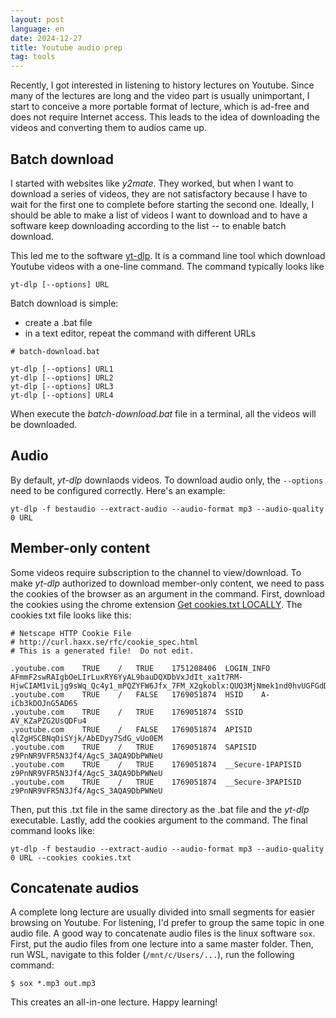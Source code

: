 ```yaml
---
layout: post
language: en
date: 2024-12-27
title: Youtube audio prep
tag: tools
---
```


Recently, I got interested in listening to history lectures on Youtube. Since many of the lectures are long and the video part is usually unimportant, I start to conceive a more portable format of lecture, which is ad-free and does not require Internet access. This leads to the idea of downloading the videos and converting them to audios came up. 

## Batch download

I started with websites like *y2mate*. They worked, but when I want to download a series of videos, they are not satisfactory because I have to wait for the first one to complete before starting the second one. Ideally, I should be able to make a list of videos I want to download and to have a software keep downloading according to the list -- to enable batch download. 

This led me to the software [yt-dlp](https://github.com/yt-dlp/yt-dlp). It is a command line tool which download Youtube videos with a one-line command. The command typically looks like

```console
yt-dlp [--options] URL
```

Batch download is simple: 

- create a .bat file
- in a text editor, repeat the command with different URLs

```
# batch-download.bat

yt-dlp [--options] URL1
yt-dlp [--options] URL2
yt-dlp [--options] URL3
yt-dlp [--options] URL4
```

When execute the *batch-download.bat* file in a terminal, all the videos will be downloaded. 

## Audio

By default, *yt-dlp* downlaods videos. To download audio only, the `--options` need to be configured correctly. Here's an example:

```
yt-dlp -f bestaudio --extract-audio --audio-format mp3 --audio-quality 0 URL
```

## Member-only content

Some videos require subscription to the channel to view/download. To make *yt-dlp* authorized to download member-only content, we need to pass the cookies of the browser as an argument in the command. First, download the cookies using the chrome extension [Get cookies.txt LOCALLY](https://chromewebstore.google.com/detail/get-cookiestxt-locally/cclelndahbckbenkjhflpdbgdldlbecc). The cookies txt file looks like this:

```
# Netscape HTTP Cookie File
# http://curl.haxx.se/rfc/cookie_spec.html
# This is a generated file!  Do not edit.

.youtube.com	TRUE	/	TRUE	1751208406	LOGIN_INFO	AFmmF2swRAIgbOeLIrLuxRY6YyAL9bauDQXDbVxJdIt_xa1t7RM-HjwCIAM1viLjg9sWq_Qc4y1_mPQZYFW6Jfx_7FM_X2gkoblx:QUQ3MjNmek1nd0hvUGFGdDRoRXEyRWNudW1XdEh6Z3Rhb1VNTnhCdE0zRXozSzRjZk5qOGtvX24wQk1DTUlDRnJET055cHN0SW9RUlByZUpJOE9yaTdvRnhOUENUMHFxTTg0Wm5zR2RIU25qbkhfRHVYd0hpZmpmOEgyaS0xR1RtWDhfa2VOZGQ4ZDlTTmZTd0RTeng3WDFXZzZVSkZkaUJR
.youtube.com	TRUE	/	FALSE	1769051874	HSID	A-iCb3kDOJnG5AD6S
.youtube.com	TRUE	/	TRUE	1769051874	SSID	AV_KZaPZG2UsQDFu4
.youtube.com	TRUE	/	FALSE	1769051874	APISID	qlZgHSCBNqOiSYjk/AbEDyy7SdG_vUo0EM
.youtube.com	TRUE	/	TRUE	1769051874	SAPISID	z9PnNR9VFR5N3Jf4/AgcS_3AQA9DbPWNeU
.youtube.com	TRUE	/	TRUE	1769051874	__Secure-1PAPISID	z9PnNR9VFR5N3Jf4/AgcS_3AQA9DbPWNeU
.youtube.com	TRUE	/	TRUE	1769051874	__Secure-3PAPISID	z9PnNR9VFR5N3Jf4/AgcS_3AQA9DbPWNeU
```

Then, put this .txt file in the same directory as the .bat file and the *yt-dlp* executable. Lastly, add the cookies argument to the command. The final command looks like:

```
yt-dlp -f bestaudio --extract-audio --audio-format mp3 --audio-quality 0 URL --cookies cookies.txt
```

## Concatenate audios

A complete long lecture are usually divided into small segments for easier browsing on Youtube. For listening, I'd prefer to group the same topic in one audio file. A good way to concatenate audio files is the linux software `sox`. First, put the audio files from one lecture into a same master folder. Then, run WSL, navigate to this folder (`/mnt/c/Users/...`), run the following command:

```
$ sox *.mp3 out.mp3
```

This creates an all-in-one lecture. Happy learning!